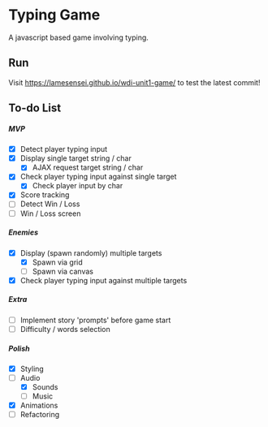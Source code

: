 # Typing Game
A javascript based game involving typing. 
## Run
Visit https://lamesensei.github.io/wdi-unit1-game/ to test the latest commit!
## To-do List
##### MVP
- [x] Detect player typing input
- [x]	Display single target string / char 
	- [x] AJAX request target string / char
- [x] Check player typing input against single target
	- [x] Check player input by char
- [x] Score tracking
- [ ] Detect Win / Loss
- [ ] Win / Loss screen
##### Enemies
- [x] Display (spawn randomly) multiple targets
	- [x] Spawn via grid
	- [ ] Spawn via canvas
- [x] Check player typing input against multiple targets
##### Extra
- [ ] Implement story 'prompts' before game start
- [ ] Difficulty / words selection
##### Polish
- [x] Styling
- [ ]	Audio
	- [x] Sounds
	- [ ] Music
- [x] Animations
- [ ] Refactoring